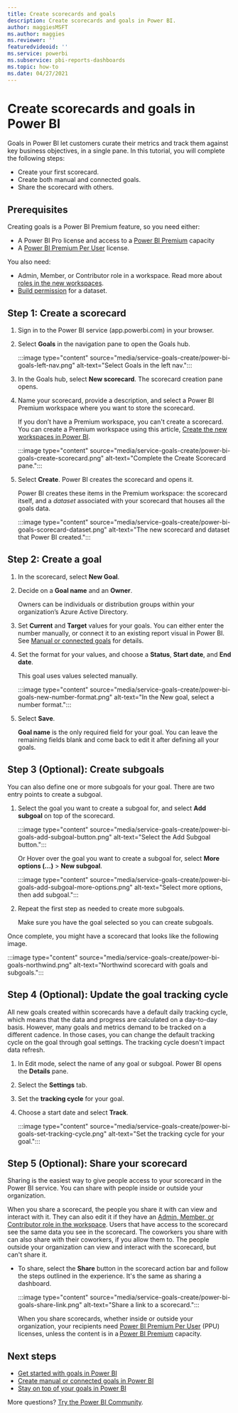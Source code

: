 ```yaml
---
title: Create scorecards and goals
description: Create scorecards and goals in Power BI.
author: maggiesMSFT
ms.author: maggies
ms.reviewer: ''
featuredvideoid: ''
ms.service: powerbi
ms.subservice: pbi-reports-dashboards
ms.topic: how-to
ms.date: 04/27/2021
---
```

# Create scorecards and goals in Power BI

Goals in Power BI let customers curate their metrics and track them against key business objectives, in a single pane. In this tutorial, you will complete the following steps: 

- Create your first scorecard.
- Create both manual and connected goals.
- Share the scorecard with others.

## Prerequisites

Creating goals is a Power BI Premium feature, so you need either:

- A Power BI Pro license and access to a [Power BI Premium](../admin/service-premium-what-is.md) capacity
- A [Power BI Premium Per User](../admin/service-premium-per-user-faq.yml) license.

You also need:

- Admin, Member, or Contributor role in a workspace. Read more about [roles in the new workspaces](../collaborate-share/service-new-workspaces.md#roles-in-the-new-workspaces).
- [Build permission](../connect-data/service-datasets-build-permissions.md) for a dataset.

## Step 1: Create a scorecard 

1. Sign in to the Power BI service (app.powerbi.com) in your browser.
1. Select **Goals** in the navigation pane to open the Goals hub.

    :::image type="content" source="media/service-goals-create/power-bi-goals-left-nav.png" alt-text="Select Goals in the left nav.":::

1. In the Goals hub, select **New scorecard**. The scorecard creation pane opens. 
1. Name your scorecard, provide a description, and select a Power BI Premium workspace where you want to store the scorecard. 

    If you don’t have a Premium workspace, you can't create a scorecard. You can create a Premium workspace using this article, [Create the new workspaces in Power BI](../collaborate-share/service-create-the-new-workspaces.md). 

    :::image type="content" source="media/service-goals-create/power-bi-goals-create-scorecard.png" alt-text="Complete the Create Scorecard pane.":::

1. Select **Create**. Power BI creates the scorecard and opens it. 

    Power BI creates these items in the Premium workspace: the scorecard itself, and a *dataset* associated with your scorecard that houses all the goals data. 

    :::image type="content" source="media/service-goals-create/power-bi-goals-scorecard-dataset.png" alt-text="The new scorecard and dataset that Power BI created.":::

## Step 2: Create a goal 

1. In the scorecard, select **New Goal**. 
2. Decide on a **Goal name** and an **Owner**. 

    Owners can be individuals or distribution groups within your organization’s Azure Active Directory.  

1. Set **Current** and **Target** values for your goals. You can either enter the number manually, or connect it to an existing report visual in Power BI. See [Manual or connected goals](service-goals-manual-connected.md) for details. 
1. Set the format for your values, and choose a **Status**, **Start date**, and **End date**. 

    This goal uses values selected manually.

    :::image type="content" source="media/service-goals-create/power-bi-goals-new-number-format.png" alt-text="In the New goal, select a number format.":::

1. Select **Save**. 

    **Goal name** is the only required field for your goal. You can leave the remaining fields blank and come back to edit it after defining all your goals.


## Step 3 (Optional): Create subgoals 

You can also define one or more subgoals for your goal. There are two entry points to create a subgoal. 

1. Select the goal you want to create a subgoal for, and select **Add subgoal** on top of the scorecard.  

    :::image type="content" source="media/service-goals-create/power-bi-goals-add-subgoal-button.png" alt-text="Select the Add Subgoal button.":::

    Or Hover over the goal you want to create a subgoal for, select **More options (...)** > **New subgoal**.  

    :::image type="content" source="media/service-goals-create/power-bi-goals-add-subgoal-more-options.png" alt-text="Select more options, then add subgoal.":::

1. Repeat the first step as needed to create more subgoals.

    Make sure you have the goal selected so you can create subgoals.

Once complete, you might have a scorecard that looks like the following image.

:::image type="content" source="media/service-goals-create/power-bi-goals-northwind.png" alt-text="Northwind scorecard with goals and subgoals.":::

## Step 4 (Optional): Update the goal tracking cycle 

All new goals created within scorecards have a default daily tracking cycle, which means that the data and progress are calculated on a day-to-day basis. However, many goals and metrics demand to be tracked on a different cadence. In those cases, you can change the default tracking cycle on the goal through goal settings. The tracking cycle doesn't impact data refresh.

1. In Edit mode, select the name of any goal or subgoal. Power BI opens the **Details** pane.  
2. Select the **Settings** tab. 
3. Set the **tracking cycle** for your goal. 
4. Choose a start date and select **Track**. 

    :::image type="content" source="media/service-goals-create/power-bi-goals-set-tracking-cycle.png" alt-text="Set the tracking cycle for your goal.":::
 
## Step 5 (Optional): Share your scorecard 

Sharing is the easiest way to give people access to your scorecard in the Power BI service. You can share with people inside or outside your organization.  

When you share a scorecard, the people you share it with can view and interact with it. They can also edit it if they have an [Admin, Member, or Contributor role in the workspace](../collaborate-share/service-new-workspaces.md#roles-in-the-new-workspaces). Users that have access to the scorecard see the same data you see in the scorecard. The coworkers you share with can also share with their coworkers, if you allow them to. The people outside your organization can view and interact with the scorecard, but can't share it.

- To share, select the **Share** button in the scorecard action bar and follow the steps outlined in the experience. It's the same as sharing a dashboard.

    :::image type="content" source="media/service-goals-create/power-bi-goals-share-link.png" alt-text="Share a link to a scorecard.":::

    When you share scorecards, whether inside or outside your organization, your recipients need [Power BI Premium Per User](../admin/service-premium-per-user-faq.yml) (PPU) licenses, unless the content is in a [Power BI Premium](../admin/service-premium-what-is.md) capacity.

## Next steps

- [Get started with goals in Power BI](service-goals-intro.md)
- [Create manual or connected goals in Power BI](service-goals-manual-connected.md)
- [Stay on top of your goals in Power BI](service-goals-check-in.md)

More questions? [Try the Power BI Community](https://community.powerbi.com/).
